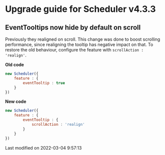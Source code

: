 # Upgrade guide for Scheduler v4.3.3

## EventTooltips now hide by default on scroll

Previously they realigned on scroll. This change was done to boost scrolling performance, since realigning the tooltip 
has negative impact on that. To restore the old behaviour, configure the feature with `scrollAction : 'realign'`.

**Old code**

```javascript
new Scheduler({
    feature : {
        eventTooltip : true
    }
})
```

**New code**

```javascript
new Scheduler({
    feature : {
        eventTooltip : {
            scrollAction : 'realign'
        }
    }
})
```


<p class="last-modified">Last modified on 2022-03-04 9:57:13</p>